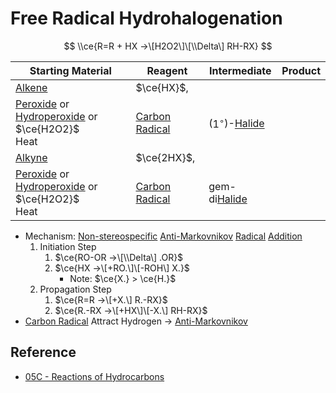# Free Radical Hydrohalogenation

$$
\\ce{R=R + HX ->\[H2O2\]\[\\Delta\] RH-RX}
$$

|Starting Material|Reagent|Intermediate|Product|
|-----------------|-------|------------|-------|
|[Alkene](../../Functional%20Group/Alkenyl%20Group.md)|$\ce{HX}$,<br>
[Peroxide](../../Functional%20Group/Peroxy%20Group.md) or [Hydroperoxide](../../Functional%20Group/Hydroperoxy%20Group.md) or $\ce{H2O2}$<br>Heat|[Carbon Radical](../Reaction%20Component/Carbon%20Radical.md)|($1^{\circ}$)-[Halide](../../Functional%20Group/Halo%20Group.md)|
|[Alkyne](../../Functional%20Group/Alkynyl%20Group.md)|$\ce{2HX}$,<br>
[Peroxide](../../Functional%20Group/Peroxy%20Group.md) or [Hydroperoxide](../../Functional%20Group/Hydroperoxy%20Group.md) or $\ce{H2O2}$<br>Heat|[Carbon Radical](../Reaction%20Component/Carbon%20Radical.md)|gem-di[Halide](../../Functional%20Group/Halo%20Group.md)|

* Mechanism: [Non-stereospecific](../Classification%20of%20Organic%20Reaction/Addition%20Reaction.md#non-stereospecific) [Anti-Markovnikov](../Regioselectivity/Anti-Markovnikov%20Addition.md) [Radical](../Reaction%20Component/Free%20Radical.md) [Addition](../Classification%20of%20Organic%20Reaction/Addition%20Reaction.md)
  1. Initiation Step
     1. $\ce{RO-OR ->\[\\Delta\] .OR}$
     1. $\ce{HX ->\[+RO.\]\[-ROH\] X.}$
        * Note: $\ce{X.} > \ce{H.}$
  1. Propagation Step
     1. $\ce{R=R ->\[+X.\] R.-RX}$
     1. $\ce{R.-RX ->\[+HX\]\[-X.\] RH-RX}$
* [Carbon Radical](../Reaction%20Component/Carbon%20Radical.md) Attract Hydrogen → [Anti-Markovnikov](../Classification%20of%20Organic%20Reaction/Addition%20Reaction.md#anti-markovnikov)

## Reference

* [05C - Reactions of Hydrocarbons](../../../../../00%20-%20Summary/SCCH134%20-%20Organic%20Chemistry%20for%20Medical%20Science/05C%20-%20Reactions%20of%20Hydrocarbons.md)
